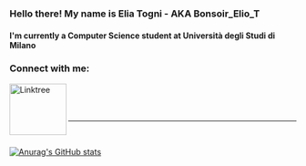 ### Hello there! My name is Elia Togni - AKA Bonsoir_Elio_T

#### I'm currently a Computer Science student at Università degli Studi di Milano ####

### Connect with me:
[<img align="left" alt="Linktree" src="https://logodownload.org/wp-content/uploads/2019/09/linktree-logo-0.png"  width="100" height="90"/>][website]

<br />
<br />
<br />

---


<br />

[![Anurag's GitHub stats](https://github-readme-stats.vercel.app/api?username=EliaTogni&show_icons=true&theme=synthwave)](https://github.com/anuraghazra/github-readme-stats)

[website]: https://linktr.ee/bonsoir_elio_t

